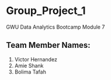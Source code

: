 # Group_Project_1
GWU Data Analytics Bootcamp Module 7
## Team Member Names:
1. Victor Hernandez
2. Amie Shank
3. Bolima Tafah 
